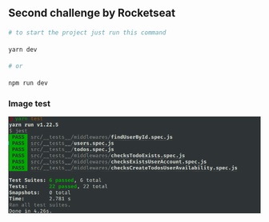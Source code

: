 ## Second challenge by Rocketseat

```bash
# to start the project just run this command

yarn dev

# or

npm run dev
```

### Image test


![test image](./img/1.png)